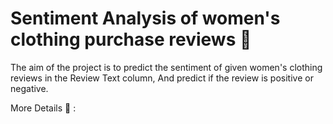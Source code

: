 # Sentiment Analysis of women's clothing purchase reviews 🥻

The aim of the project is to predict the sentiment of given women's clothing reviews in the Review Text column, And predict if the review is positive or negative.

More Details 🔎 :
